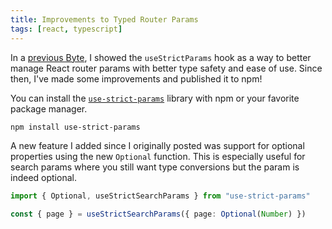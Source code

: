 ```yaml
---
title: Improvements to Typed Router Params
tags: [react, typescript]
---
```


In a [previous Byte](/bytes/20231130181304), I showed the `useStrictParams` hook
as a way to better manage React router params with better type safety and ease
of use. Since then, I've made some improvements and published it to npm!

You can install the
[`use-strict-params`](https://www.npmjs.com/package/use-strict-params) library
with npm or your favorite package manager.

```bash
npm install use-strict-params
```

A new feature I added since I originally posted was support for optional
properties using the new `Optional` function. This is especially useful for
search params where you still want type conversions but the param is indeed
optional.

```typescript
import { Optional, useStrictSearchParams } from "use-strict-params"

const { page } = useStrictSearchParams({ page: Optional(Number) })
```
